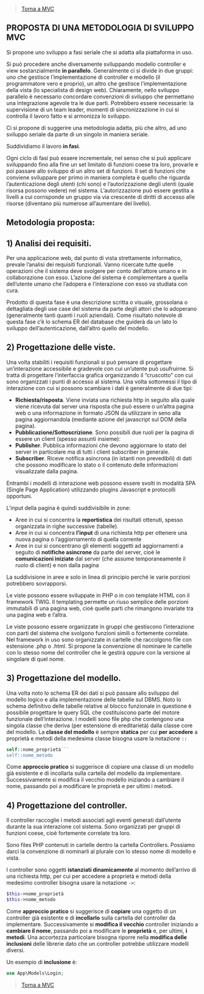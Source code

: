 >[Torna a MVC](mvcindex.md) 

## **PROPOSTA DI UNA METODOLOGIA DI SVILUPPO MVC**

Si propone uno sviluppo a fasi seriale che si adatta alla piattaforma in uso. 

Si può procedere anche diversamente sviluppando modello controller e view sostanzialmente **in parallelo**. Generalmente ci si divide in due gruppi: uno che gestisce l’implementazione di controller e modello (il programmatore vero e proprio), un altro che gestisce l’implementazione della vista (lo specialista di design web). Chiaramente, nello sviluppo parallelo è necessario concordare convenzioni di sviluppo che permettano una integrazione agevole tra le due parti. Potrebbero essere necessarie: la supervisione di un team leader, momenti di sincronizzazione in cui si controlla il lavoro fatto e si armonizza lo sviluppo.

Ci si propone di suggerire una metodologia adatta, più che altro, ad uno sviluppo seriale da parte di un singolo in maniera seriale.

Suddividiamo il lavoro **in fasi**. 

Ogni ciclo di fasi può essere incrementale, nel senso che si può applicare sviluppando fino alla fine un set limitato di funzioni coese tra loro, provarle e poi passare allo sviluppo di un altro set di funzioni. Il set di funzioni che conviene sviluppare per primo in maniera completa è quello che riguarda l’autenticazione degli utenti (chi sono) e l’autorizzazione degli utenti (quale risorsa possono vedere) nel sistema. L’autorizzazione può essere gestita a livelli a cui corrisponde un gruppo via via crescente di diritti di accesso alle risorse (diventano più numerose all’aumentare del livello).

## **Metodologia proposta:**

## 1)	**Analisi dei requisiti.** 

Per una applicazione web, dal punto di vista strettamente informatico, prevale l’analisi dei requisiti funzionali. Vanno ricercate tutte quelle operazioni che il sistema deve svolgere per conto dell’attore umano e in collaborazione con esso. L’azione del sistema è complementare a quella dell’utente umano che l’adopera e l’interazione con esso va studiata con cura. 

Prodotto di questa fase è una descrizione scritta o visuale, grossolana o dettagliata degli use case del sistema da parte degli attori che lo adoperano (generalmente tanti quanti i ruoli aziendali). Come risultato notevole di questa fase c’è lo schema ER del database che guiderà da un lato lo sviluppo dell’autenticazione, dall’altro quello del modello.

## 2)	**Progettazione delle viste.**
Una volta stabiliti i requisiti funzionali si può pensare di progettare un’interazione accessibile e gradevole con cui un’utente può usufruirne. Si tratta di progettare l’interfaccia grafica organizzando il “cruscotto” con cui sono organizzati i punti di accesso al sistema. Una volta sottomessi il tipo di interazione con cui si possono scambiare i dati è generalmente di due tipi:

   -	**Richiesta/risposta**. Viene inviata una richiesta http in seguito alla quale viene ricevuta dal server una risposta che può essere o un’altra pagina web o una informazione in formato JSON da utilizzare in seno alla pagina aggiornandola (mediante azione del javascript sul DOM della pagina).
   -	**Pubblicazione/Sottoscrizione**. Sono possibili due ruoli per la pagina di essere un client (spesso assunti insieme):
   -	**Publisher**. Pubblica informazioni che devono aggiornare lo stato del server in particolare ma di tutti i client subscriber in generale.
   -	**Subscriber**. Riceve notifica asincrona (in istanti non prevedibili) di dati che possono modificare lo stato o il contenuto delle informazioni visualizzate dalla pagina.
     
Entrambi i modelli di interazione web possono essere svolti in modalità SPA (Single Page Application) utilizzando plugins Javascript e protocolli opportuni.

L’input della pagina è quindi suddivisibile in zone:

-	Aree in cui si concentra la **reportistica** dei risultati ottenuti, spesso organizzata in righe successive (tabelle).
-	Aree in cui si concentra **l’input** di una richiesta http per ottenere una nuova pagina o l’aggiornamento di quella corrente
-	Aree in cui si concentrano gli elementi soggetti ad aggiornamenti a seguito di **notifiche asincrone** da parte del server, cioè le **comunicazioni iniziate** dal server (che assume temporaneamente il ruolo di client) e non dalla pagina

La suddivisione in aree e solo in linea di principio perché le varie porzioni potrebbero sovrapporsi.

Le viste possono essere sviluppate in PHP o in con template HTML con il framework TWIG. Il templating permette un riuso semplice delle porzioni immutabili di una pagina web, cioè quelle parti che rimangono invariate tra una pagina web e l’altra. 

Le viste possono essere organizzate in gruppi che gestiscono l’interazione con parti del sistema che svolgono funzioni simili o fortemente correlate. Nel framework in uso sono organizzate in cartelle che raccolgono file con estensione .php o .html. Si propone la convenzione di nominare le cartelle con lo stesso nome del controller che le gestirà oppure con la versione al singolare di quel nome.

## 3)	**Progettazione del modello.** 

Una volta noto lo schema ER dei dati si può passare allo sviluppo del modello logico e alla implementazione delle tabelle sul DBMS. Noto lo schema definitivo delle tabelle relative al blocco funzionale in questione è possibile progettare le query SQL che costituiscono parte del motore funzionale dell’interazione. I modelli sono file php che contengono una singola classe che deriva (per estensione di ereditarietà) dalla classe core del modello. La **classe del modello** è sempre **statica** per cui **per accedere** a proprietà e metodi della medesima classe bisogna usare la notazione ```::```

```PHP
self::nome_proprietà``` 
self::nome_metodo
```

Come **approccio pratico** si suggerisce di copiare una classe di un modello già esistente e di incollarla sulla cartella del modello da implementare. Successivamente si modifica il vecchio modello iniziando a cambiare il nome, passando poi a modificare le proprietà e per ultimi i metodi.

## 4)	**Progettazione del controller.**

Il controller raccoglie i metodi associati agli eventi generati dall’utente durante la sua interazione col sistema. Sono organizzati per gruppi di funzioni coese, cioè fortemente correlate tra loro. 

Sono files PHP contenuti in cartelle dentro la cartella Controllers. Possiamo darci la convenzione di nominarli al plurale con lo stesso nome di modello e vista. 

I controller sono oggetti **istanziati dinamicamente** al momento dell’arrivo di una richiesta http, per cui per accedere a proprietà e metodi della medesimo controller bisogna usare la notazione ```->```: 

```PHP
$this->nome_proprietà
$this->nome_metodo
```
Come **approccio pratico** si suggerisce di **copiare** una oggetto di un controller già esistente e di **incollarlo** sulla cartella del controller da implementare. Successivamente si **modifica il vecchio** controller iniziando a **cambiare il nome**, passando poi a modificare le **proprietà** e, per ultimi, **i metodi**. Una accortezza particolare bisogna riporre nella **modifica delle inclusioni** delle librerie dato che un controller potrebbe utilizzare modelli diversi. 

Un esempio di **inclusione** è:
```PHP
use App\Models\Login;
```

>[Torna a MVC](mvcindex.md) 

